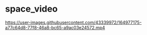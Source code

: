 # space_video

https://user-images.githubusercontent.com/43339972/164977175-a77c64d8-77f8-46a8-bc65-a9ac03e24572.mp4


